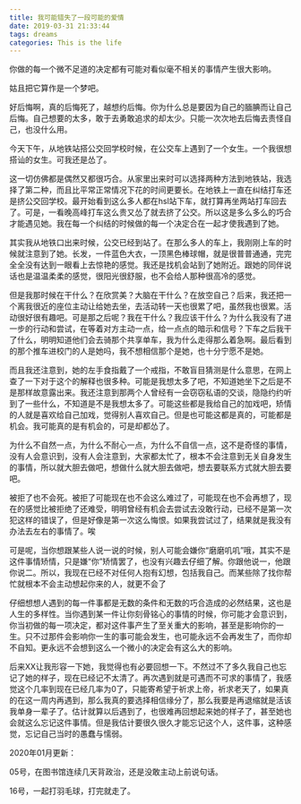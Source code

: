```yaml
---
title: 我可能错失了一段可能的爱情
date: 2019-03-31 21:33:44
tags: dreams
categories: This is the life
---
```


你做的每一个微不足道的决定都有可能对看似毫不相关的事情产生很大影响。

<!--more-->

姑且把它算作是一个梦吧。

好后悔啊，真的后悔死了，越想约后悔。你为什么总是要因为自己的腼腆而让自己后悔。自己想要的太多，敢于去勇敢追求的却太少。只能一次次地去后悔去责怪自己，也没什么用。

今天下午，从地铁站搭公交回学校时候，在公交车上遇到了一个女生。一个我很想搭讪的女生。可我还是怂了。

这一切仿佛都是偶然又都很巧合。从家里出来时可以选择两种方法到地铁站，我选择了第二种，而且比平常正常情况下花的时间更要长。在地铁上一直在纠结打车还是挤公交回学校。最开始看到这么多人都在hsl站下车，就打算再坐两站打车回去了。可是，一看晚高峰打车这么贵又怂了就去挤了公交。所以这是多么多么的巧合才能遇见她。我在每一个纠结的时候做的每一个决定合在一起才使我遇到了她。

其实我从地铁口出来时候，公交已经到站了。在那么多人的车上，我刚刚上车的时候就注意到了她。长发，一件蓝色大衣，一顶黑色棒球帽，就是很普普通通，完完全全没有达到一眼看上去惊艳的感觉。我还是找机会站到了她附近。跟她的同伴说话也是温温柔柔的感觉，很阳光很舒服，也不会给人那种很高冷的感觉。

但是我那时候在干什么？在欣赏美？大脑在干什么？在放空自己？后来，我还把一个离我很近的座位主动让给她去坐，去活动转一天也很累了吧，虽然我也很累。活动很好很有趣吧。可是那之后呢？我在干什么？我应该干什么？为什么我没有了进一步的行动和尝试，在等着对方主动一点，给一点点的暗示和信号？下车之后我干了什么，明明知道他们会去骑那个共享单车，我为什么走得那么着急啊。最后看到的那个推车进校门的人是她吗，我不想相信那个是她，也十分宁愿不是她。

而且我还注意到，她的左手食指戴了一个戒指，不敢盲目猜测是什么意思，在网上查了一下对于这个的解释也很多种。可能是我想太多了吧，不知道她坐下之后是不是那样故意露出来。我还注意到那两个人曾经有一会窃窃私语的交谈，隐隐约约听到了一些什么，不知道是不是我想太多了。可能这些都是我给自己的加戏吧，矫情的人就是喜欢给自己加戏，觉得别人喜欢自己。但是也可能这都是真的，可能都是机会。我可能真的是有机会的，可是却都怂了。

为什么不自然一点，为什么不耐心一点，为什么不自信一点，这不是奇怪的事情，没有人会意识到，没有人会注意到，大家都太忙了，根本不会注意到无关自身发生的事情，所以就大胆去做吧，想做什么就大胆去做吧，想去要联系方式就大胆去要吧。

被拒了也不会死。被拒了可能现在也不会这么难过了，可能现在也不会再想了，现在的感觉比被拒绝了还难受，明明曾经有机会去尝试去没敢行动，已经不是第一次犯这样的错误了，但是好像是第一次这么悔恨。如果我尝试过了，结果就是我没有办法去左右的事情了。唉

可是呢，当你想跟某些人说一说的时候，别人可能会嫌你“磨磨叽叽”哦，其实不是这件事情矫情，只是嫌“你”矫情罢了，也没有兴趣去仔细了解。你跟他说一，他跟你说二。所以，我现在已经不对任何人抱有幻想，包括我自己。而某些除了找你帮忙就根本不会主动想起你来的人，就更不会了

仔细想想人遇到的每一件事都是无数的条件和无数的巧合造成的必然结果，这也是人生的多样性。当你遇到某一件让你刻骨铭心的事情的时候，你可能才会意识到，你当初做的每一项决定，都对这件事产生了至关重大的影响，甚至是影响你的一生。只不过那件会影响你一生的事可能会发生，也可能永远不会再发生了，而你却不自知。更永远不会想到这么一个微小的决定会有这么大的影响。

后来XX让我形容一下她，我觉得也有必要回想一下。不然过不了多久我自己也忘记了她的样子，现在已经记不太清了。再次遇到就是可遇而不可求的事情了，我感觉这个几率到现在已经几率为0了，只能寄希望于祈求上帝，祈求老天了，如果真的在这一周内再遇到，那么我真的要选择相信缘分了，那么我要是再退缩就是活该我单身一辈子了。估计就算以后遇到了，也很难再回想起来她的样子了，甚至她也会就这么忘记这件事情。但是我估计要很久很久才能忘记这个人，这件事，这种感觉，忘记自己当时的愚蠢与懦弱。

2020年01月更新：

05号，在图书馆连续几天背政治，还是没敢主动上前说句话。

16号，一起打羽毛球，打完就走了。